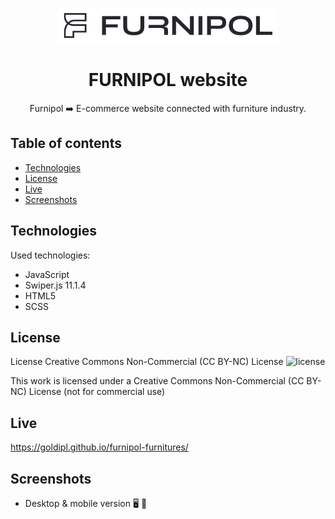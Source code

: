 <p align="center">
    <img src="./src/icons/header/furnipol-logo.svg" height="40" style="background: white; padding: 8px"/>
</p>

<h1 align="center">FURNIPOL website</h1>

<p align="center">Furnipol ➡️ E-commerce website connected with furniture industry.</p>

## Table of contents

- [Technologies](#technologies)
- [License](#license)
- [Live](#live)
- [Screenshots](#screenshots)

## Technologies

Used technologies:

- JavaScript
- Swiper.js 11.1.4
- HTML5
- SCSS

## License

License Creative Commons Non-Commercial (CC BY-NC) License ![license](https://mirrors.creativecommons.org/presskit/buttons/88x31/svg/by-nc.svg)

This work is licensed under a Creative Commons Non-Commercial (CC BY-NC) License (not for commercial use)

## Live

https://goldipl.github.io/furnipol-furnitures/

## Screenshots

- Desktop & mobile version :desktop_computer: :iphone:
